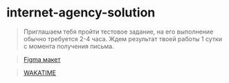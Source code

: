 # internet-agency-solution

> Приглашаем тебя пройти тестовое задание, на его выполнение обычно требуется 2-4 часа. Ждем результат твоей работы 1 сутки с момента получения письма.

> [Figma макет](https://www.figma.com/file/qLe6lDKeEpBpPm4coFnl1Q/%D0%A2%D0%B5%D1%81%D1%82%D0%BE%D0%B2%D0%BE%D0%B5-%D0%B7%D0%B0%D0%B4%D0%B0%D0%BD%D0%B8%D0%B5?t=2NupqEl8GJPNVzVo-0)

> [WAKATIME](https://wakatime.com/@4762c287-47a9-4282-b1c8-a3149ffe73d8/projects/idgcofbejl?start=2023-02-01&end=2023-02-07)

